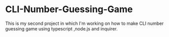 # CLI-Number-Guessing-Game
This is my second project in which I'm working on how to make CLI number guessing game using typescript ,node.js and inquirer.
